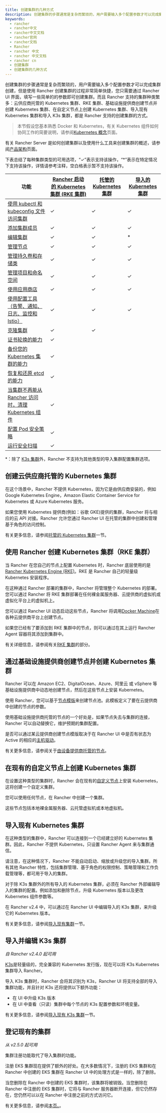 ```yaml
---
title: 创建集群的几种方式
description: 创建集群的步骤通常是复杂而繁琐的，用户需要输入多个配置参数才可以完成集群创建。Rancher 创建集群的过程则非常简单快捷，您只需要通过 Rancher UI 界面，填写一些简单的的参数即可创建集群。而且 Rancher 支持的集群种类繁多，包括云供应商托管的 Kubernetes 集群、RKE 集群、基础设施提供商创建节点并创建 Kubernetes 集群、在自定义节点上创建 Kubernetes 集群、导入现有 Kubernetes 集群和导入 K3s 集群。
keywords:
  - rancher
  - rancher中文
  - rancher中文文档
  - rancher官网
  - rancher文档
  - Rancher
  - rancher 中文
  - rancher 中文文档
  - rancher cn
  - 创建集群
  - 创建集群的几种方式
---
```


创建集群的步骤通常是复杂而繁琐的，用户需要输入多个配置参数才可以完成集群创建，但是使用 Rancher 创建集群的过程非常简单快捷，您只需要通过 Rancher UI 界面，填写一些简单的的参数即可创建集群。而且 Rancher 支持的集群种类繁多：云供应商托管的 Kubernetes 集群、RKE 集群、基础设施提供商创建节点并创建 Kubernetes 集群、在自定义节点上创建 Kubernetes 集群、导入现有 Kubernetes 集群和导入 K3s 集群，都是 Rancher 支持的创建集群的方式。

> 本节假设您基本熟悉 Docker 和 Kubernetes，有关 Kubernetes 组件如何协同工作的简要说明，请参阅[Kubernetes 概念](/docs/rancher2/overview/concepts/_index)页面。

有关 Rancher Server 是如何创建集群以及使用什么工具来创建集群的概述，请参阅[产品架构](/docs/rancher2/overview/architecture/_index)页面。

下表总结了每种集群类型的可用选项，“✓”表示支持该操作，“\*”表示在特定情况下支持该操作，详情请参考注释，空白格表示暂不支持该操作。

| 功能                                                                                                              | [Rancher 启动的 Kubernetes 集群 (RKE 集群)](/docs/rancher2/cluster-provisioning/rke-clusters/_index) | [托管的 Kubernetes 集群](/docs/rancher2/cluster-provisioning/hosted-kubernetes-clusters/_index) | [导入的 Kubernetes 集群](/docs/rancher2/cluster-provisioning/imported-clusters/_index) |
| ----------------------------------------------------------------------------------------------------------------- | ---------------------------------------------------------------------------------------------------- | ----------------------------------------------------------------------------------------------- | -------------------------------------------------------------------------------------- |
| [使用 kubectl 和 kubeconfig 文件访问集群](/docs/rancher2/cluster-admin/cluster-access/kubectl/_index)             | ✓                                                                                                    | ✓                                                                                               | ✓                                                                                      |
| [添加集群成员](/docs/rancher2/cluster-admin/cluster-access/cluster-members/_index)                                | ✓                                                                                                    | ✓                                                                                               | ✓                                                                                      |
| [编辑集群](/docs/rancher2/cluster-admin/editing-clusters/_index)                                                  | ✓                                                                                                    | ✓                                                                                               | \*                                                                                     |
| [管理节点](/docs/rancher2/cluster-admin/nodes/_index)                                                             | ✓                                                                                                    | ✓                                                                                               | ✓                                                                                      |
| [管理持久卷和存储类](/docs/rancher2/cluster-admin/volumes-and-storage/_index)                                     | ✓                                                                                                    | ✓                                                                                               | ✓                                                                                      |
| [管理项目和命名空间](/docs/rancher2/cluster-admin/projects-and-namespaces/_index)                                 | ✓                                                                                                    | ✓                                                                                               | ✓                                                                                      |
| [使用应用商店](/docs/rancher2/helm-charts/legacy-catalogs/_index)                                                 | ✓                                                                                                    | ✓                                                                                               | ✓                                                                                      |
| [使用配置工具（告警、通知、日志、监控和 Istio）](#使用配置工具)                                                   | ✓                                                                                                    | ✓                                                                                               | ✓                                                                                      |
| [克隆集群](/docs/rancher2/cluster-admin/cloning-clusters/_index)                                                  | ✓                                                                                                    | ✓                                                                                               |                                                                                        |
| [证书轮换的能力](/docs/rancher2/cluster-admin/certificate-rotation/_index)                                        | ✓                                                                                                    |                                                                                                 |                                                                                        |
| [备份您的 Kubernetes 集群的能力](/docs/rancher2/cluster-admin/backing-up-etcd/_index)                             | ✓                                                                                                    |                                                                                                 |                                                                                        |
| [恢复和还原 etcd 的能力](/docs/rancher2/cluster-admin/restoring-etcd/_index)                                      | ✓                                                                                                    |                                                                                                 |                                                                                        |
| [当集群不再能从 Rancher 访问时，清理 Kubernetes 组件](/docs/rancher2/cluster-admin/cleaning-cluster-nodes/_index) | ✓                                                                                                    |                                                                                                 |                                                                                        |
| [配置 Pod 安全策略](/docs/rancher2/cluster-admin/pod-security-policy/_index)                                      | ✓                                                                                                    |                                                                                                 |                                                                                        |
| [运行安全扫描](/docs/rancher2/security/security-scan/_index)                                                      | ✓                                                                                                    |                                                                                                 |                                                                                        |

\*：除了 [K3s 集群](/docs/rancher2/cluster-provisioning/imported-clusters/_index#导入的-K3s-集群的其他功能)外，Rancher 不支持为其他类型的导入集群配置集群选项。

## 创建云供应商托管的 Kubernetes 集群

在这个场景中，Rancher 不提供 Kubernetes，因为它是由供应商安装的，例如 Google Kubernetes Engine，Amazon Elastic Container Service for Kubernetes 或 Azure Kubernetes 服务。

如果您使用 Kubernetes 提供商(例如：谷歌 GKE)提供的集群，Rancher 将与相应的云 API 对接。Rancher 允许您通过 Rancher UI 在托管的集群中创建和管理基于角色的访问控制。

有关更多信息，请参阅[托管的 Kubernetes 集群](/docs/rancher2/cluster-provisioning/hosted-kubernetes-clusters/_index)一节。

## 使用 Rancher 创建 Kubernetes 集群（RKE 集群）

当 Rancher 在您自己的节点上配置 Kubernetes 时，Rancher 底层使用的是[Rancher Kubernetes Engine (RKE)](/docs/rke/_index)。RKE 是 Rancher 自己的轻量级 Kubernetes 安装程序。

在这种通过 Rancher 部署的集群中，Rancher 将管理整个 Kubernetes 的部署。您可以通过 Rancher 将 RKE 集群部署在任何裸金属服务器、云提供商的虚拟机或虚拟化平台上的虚拟机上。

您可以通过 Rancher UI 动态启动这些节点，Rancher 将调用[Docker Machine](https://docs.docker.com/machine/)在各种云提供商平台上创建节点。

如果您已经有了要添加到 RKE 集群中的节点，则可以通过在其上运行 Rancher Agent 容器将其添加到集群中。

有关详细信息，请参阅有关[RKE 集群](/docs/rancher2/cluster-provisioning/rke-clusters/_index)的部分。

## 通过基础设施提供商创建节点并创建 Kubernetes 集群

Rancher 可以在 Amazon EC2、DigitalOcean、Azure、阿里云 或 vSphere 等基础设施提供商中动态地创建节点，然后在这些节点上安装 Kubernetes。

使用 Rancher，您可以基于[节点模版](/docs/rancher2/cluster-provisioning/rke-clusters/node-pools/_index)来创建节点池。此模板定义了要在云提供商中创建的节点的参数。

使用基础设施提供商托管的节点的一个好处是，如果节点失去与集群的连接，Rancher 可以自动替换它，维护预期的集群配置。

是否可以通过某云提供商创建节点模版取决于在 Rancher UI 中是否有状态为 Active 的相应的[主机驱动](/docs/rancher2/cluster-provisioning/rke-clusters/node-pools/_index)。

有关更多信息，请参阅关于[由设备提供商托管的节点](/docs/rancher2/cluster-provisioning/rke-clusters/node-pools/_index)。

## 在现有的自定义节点上创建 Kubernetes 集群

在设置这种类型的集群时，Rancher 会在现有的[自定义节点](/docs/rancher2/cluster-provisioning/rke-clusters/custom-nodes/_index)上安装 Kubernetes，这将创建一个自定义集群。

您可以使用任何节点，在 Rancher 中创建一个集群。

这些节点包括本地裸金属服务器、云托管虚拟机或本地虚拟机。

## 导入现有 Kubernetes 集群

在这种类型的集群中，Rancher 可以连接到一个已经建立好的 Kubernetes 集群。因此，Rancher 不提供 Kubernetes，只设置 Rancher Agent 来与集群通信。

请注意，在这种情况下，Rancher 不能自动启动、缩放或升级您的导入集群。所有其他 Rancher 特性，包括集群管理、基于角色的权限控制、策略管理和工作负载管理等，都可用于导入的集群。

对于除 K3s 集群外的所有导入的 Kubernetes 集群，必须在 Rancher 外部编辑导入的集群的配置。例如添加和删除节点，升级 Kubernetes 版本以及更改 Kubernetes 组件参数等。

在 Rancher v2.4 中，可以通过在 Rancher UI 中编辑导入的 K3s 集群，来升级它的 Kubernetes 版本。

有关更多信息，请参阅[导入现有集群](/docs/rancher2/cluster-provisioning/imported-clusters/_index)一节。

## 导入并编辑 K3s 集群

_自 Rancher v2.4.0 起可用_

[K3s](/docs/k3s/_index)是轻量级的，完全兼容的 Kubernetes 发行版，现在可以将 K3s Kubernetes 集群导入 Rancher。

导入 K3s 集群时，Rancher 会将其识别为 K3s，Rancher UI 将支持全部的导入集群功能，并且针对 K3s 还将提供以下额外功能：

- 在 UI 中升级 K3s 版本
- 在 UI 中查看（只读）集群中每个节点的 K3s 配置参数和环境变量。

有关更多信息，请参阅[导入现有 K3s 集群](/docs/rancher2/cluster-provisioning/imported-clusters/_index)一节。

## 登记现有的集群

_从 v2.5.0 起可用_

集群注册功能取代了导入集群的功能。

注册 EKS 集群现在提供了额外的好处。在大多数情况下，注册的 EKS 集群和在 Rancher 中创建的 EKS 集群在 Rancher UI 中的处理方式是一样的，除了删除。

当您删除在 Rancher 中创建的 EKS 集群时，该集群将被销毁。当您删除在 Rancher 中注册的 EKS 集群时，它将与 Rancher 服务器断开连接，但它仍然存在，您仍然可以以在 Rancher 中注册之前的方式访问它。

有关更多信息，请参阅[本页。](/docs/rancher2/cluster-provisioning/registered-clusters/_index)。
